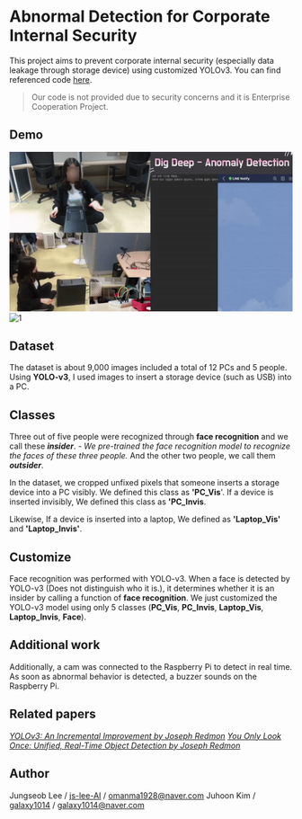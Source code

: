 # Abnormal Detection for Corporate Internal Security
This project aims to prevent corporate internal security (especially data leakage through storage device) using customized YOLOv3.  You can find referenced code [here](https://github.com/eriklindernoren/PyTorch-YOLOv3). 

> Our code is not provided due to security concerns and it is Enterprise Cooperation Project.

## Demo
![0](./img/demo1.gif)
![1](./img/demo2.gif)

## Dataset
The dataset is about 9,000 images included a total of 12 PCs and 5 people.
Using **YOLO-v3**, I used images to insert a storage device (such as USB) into a PC.

## Classes
Three out of five people were recognized through **face recognition**  and we call these ***insider***.
*- We pre-trained the face recognition model to recognize the faces of these three people.*
And the other two people, we call them ***outsider***. 

In the dataset,  we cropped unfixed pixels that someone inserts a storage device into a PC visibly. We defined this class as **'PC_Vis**'.
If a device is inserted invisibly, We defined this class as **'PC_Invis**.

Likewise, If a device is inserted into a laptop, We defined as **'Laptop_Vis'** and **'Laptop_Invis'**.

## Customize
Face recognition was performed with YOLO-v3.
When a face is detected by YOLO-v3 (Does not distinguish who it is.), it determines whether it is an insider by calling a function of **face recognition**.
We just customized the YOLO-v3 model using only 5 classes (**PC_Vis**, **PC_Invis**, **Laptop_Vis**, **Laptop_Invis**, **Face**).

## Additional work
Additionally, a cam was connected to the Raspberry Pi to detect in real time. As soon as abnormal behavior is detected, a buzzer sounds on the Raspberry Pi.

## Related papers
[*YOLOv3: An Incremental Improvement by Joseph Redmon*](https://arxiv.org/abs/1804.02767)
[*You Only Look Once: Unified, Real-Time Object Detection by Joseph Redmon*](https://arxiv.org/abs/1506.02640)


## Author
Jungseob Lee / [ js-lee-AI](https://github.com/js-lee-AI) / omanma1928@naver.com
Juhoon Kim / [galaxy1014](https://github.com/galaxy1014) / galaxy1014@naver.com

